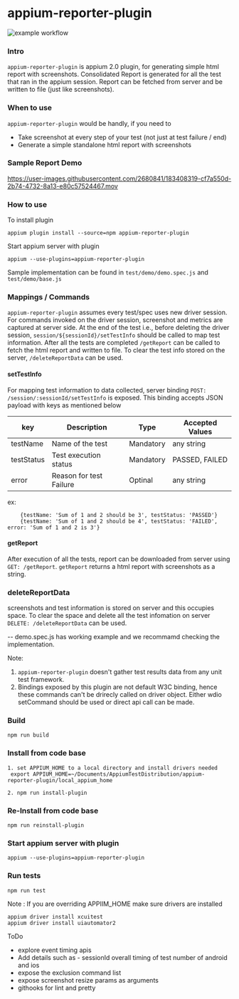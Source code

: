 # appium-reporter-plugin
![example workflow](https://github.com/AppiumTestDistribution/appium-reporter-plugin/actions/workflows/node.js.yml/badge.svg)



### Intro
`appium-reporter-plugin` is appium 2.0 plugin, for generating simple html report with screenshots. Consolidated Report is generated for all the test that ran in the appium session. Report can be fetched from server and be written to file (just like screenshots).

### When to use
`appium-reporter-plugin` would be handly, if you need to 
* Take screenshot at every step of your test (not just at test failure / end)
* Generate a simple standalone html report with screenshots

### Sample Report Demo
https://user-images.githubusercontent.com/2680841/183408319-cf7a550d-2b74-4732-8a13-e80c57524467.mov
 
### How to use

To install plugin 

```appium plugin install --source=npm appium-reporter-plugin```

Start appium server with plugin

```appium --use-plugins=appium-reporter-plugin```


Sample implementation can be found in `test/demo/demo.spec.js` and  `test/demo/base.js`

### Mappings / Commands

`appium-reporter-plugin` assumes every test/spec uses new driver session. For commands invoked on the driver session, screenshot and metrics are captured at server side. At the end of the test i.e., before deleting the driver session, `session/${sessionId}/setTestInfo` should be called to map test information. After all the tests are completed `/getReport` can be called to fetch the html report and written to file. To clear the test info stored on the server, `/deleteReportData`
 can be used. 

#### setTestInfo
For mapping test information to data collected, server binding `POST: /session/:sessionId/setTestInfo` is exposed. This binding accepts JSON payload with keys as mentioned below

| key         | Description                    | Type      | Accepted Values |
| ----------- | -----------                    | ----      | --------------- |
| testName    | Name of the test               | Mandatory | any string      |
| testStatus  | Test execution status          | Mandatory | PASSED, FAILED  |
| error       | Reason for test Failure        | Optinal   | any string      |

ex: 
```
    {testName: 'Sum of 1 and 2 should be 3', testStatus: 'PASSED'}
    {testName: 'Sum of 1 and 2 should be 4', testStatus: 'FAILED', error: 'Sum of 1 and 2 is 3'}
```

#### getReport

After execution of all the tests, report can be downloaded from server using `GET: /getReport`. `getReport` returns a html report with screenshots as a string.  

### deleteReportData
screenshots and test information is stored on server and this occupies space. To clear the space and delete all the test infomation on server `DELETE: /deleteReportData` can be used.

-- demo.spec.js has working example and we recommamd checking the implementation. 

Note: 
1. `appium-reporter-plugin` doesn't gather test results data from any unit test framework. 
2. Bindings exposed by this plugin are not default W3C binding, hence these commands can't be drirecly called on driver object. Either wdio setCommand should be used or direct api call can be made.
  

### Build 
`npm run build`

 ### Install from code base
 ```
 1. set APPIUM_HOME to a local directory and install drivers needed
  export APPIUM_HOME=~/Documents/AppiumTestDistribution/appium-reporter-plugin/local_appium_home

 2. npm run install-plugin
 ```

### Re-Install from code base
 `npm run reinstall-plugin`
  
### Start appium server with plugin
`appium --use-plugins=appium-reporter-plugin`

### Run tests
`npm run test`

Note : If you are overriding APPIIM_HOME make sure drivers are installed 
```  
appium driver install xcuitest
appium driver install uiautomator2
```





ToDo
* explore event timing apis
* Add details such as - 
    sessionId
    overall timing of test
    number of android and ios
* expose the exclusion command list 
* expose screenshot resize params as arguments 
* githooks for lint and pretty
